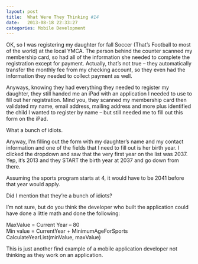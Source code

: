 ```yaml
---
layout: post
title:  What Were They Thinking #14
date:   2013-08-18 22:33:27
categories: Mobile Development
---
```

OK, so I was registering my daughter for fall Soccer (That’s Football to most of the world) at the local YMCA. The person behind the counter scanned my membership card, so had all of the information she needed to complete the registration except for payment. Actually, that’s not true – they automatically transfer the monthly fee from my checking account, so they even had the information they needed to collect payment as well.

Anyways, knowing they had everything they needed to register my daughter, they still handed me an iPad with an application I needed to use to fill out her registration. Mind you, they scanned my membership card then validated my name, email address, mailing address and more plus identified the child I wanted to register by name – but still needed me to fill out this form on the iPad.

What a bunch of idiots.

Anyway, I’m filling out the form with my daughter’s name and my contact information and one of the fields that I need to fill out is her birth year. I clicked the dropdown and saw that the very first year on the list was 2037.  Yep, it’s 2013 and they START the birth year at 2037 and go down from there.

Assuming the sports program starts at 4, it would have to be 2041 before that year would apply.

Did I mention that they’re a bunch of idiots?

I’m not sure, but do you think the developer who built the application could have done a little math and done the following:

MaxValue = Current Year – 80  
Min value = CurrentYear + MinimumAgeForSports  
CalculateYearList(minValue, maxValue)

This is just another find example of a mobile application developer not thinking as they work on an application.